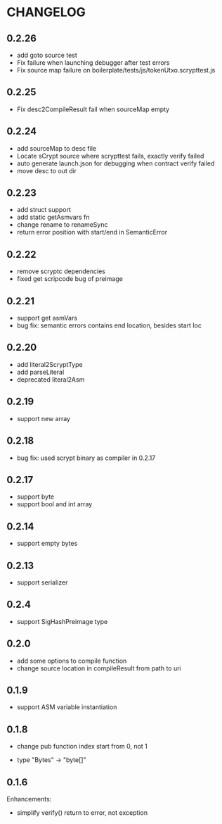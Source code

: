 # CHANGELOG

## 0.2.26

* add goto source test
* Fix failure when launching debugger after test errors
* Fix source map failure on boilerplate/tests/js/tokenUtxo.scrypttest.js


## 0.2.25

* Fix desc2CompileResult fail when sourceMap empty


## 0.2.24

* add sourceMap to desc file
* Locate sCrypt source where scrypttest fails, exactly verify failed
* auto generate launch.json for debugging when contract verify failed
* move desc to out dir


## 0.2.23

* add struct support
* add static getAsmvars fn
* change rename to renameSync
* return error position with start/end in SemanticError

## 0.2.22

* remove scryptc dependencies
* fixed get scripcode bug of preimage


## 0.2.21

* support get asmVars
* bug fix: semantic errors contains end location, besides start loc


## 0.2.20

* add literal2ScryptType
* add parseLiteral
* deprecated literal2Asm


## 0.2.19

* support new array

## 0.2.18

* bug fix: used scrypt binary as compiler in 0.2.17 

## 0.2.17

* support byte
* support bool and int array 

## 0.2.14

* support empty bytes

## 0.2.13

* support serializer

## 0.2.4

* support SigHashPreimage type

## 0.2.0

* add some options to compile function
* change source location in compileResult from path to uri

## 0.1.9

* support ASM variable instantiation

## 0.1.8

* change pub function index start from 0, not 1

* type "Bytes" -> "byte[]"

## 0.1.6

Enhancements:

* simplify verify() return to error, not exception